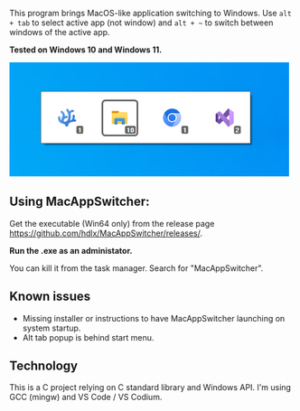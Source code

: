 This program brings MacOS-like application switching to Windows. Use `alt + tab` to select active app (not window) and `alt + ~` to switch between windows of the active app.

**Tested on Windows 10 and Windows 11.**

![](./Assets/ScreenshotWin10.png)

## Using MacAppSwitcher:
Get the executable (Win64 only) from the release page https://github.com/hdlx/MacAppSwitcher/releases/.

**Run the .exe as an administator.**

You can kill it from the task manager. Search for "MacAppSwitcher".

## Known issues
- Missing installer or instructions to have MacAppSwitcher launching on system startup.
- Alt tab popup is behind start menu.

## Technology
This is a C project relying on C standard library and Windows API. I'm using GCC (mingw) and VS Code / VS Codium.
